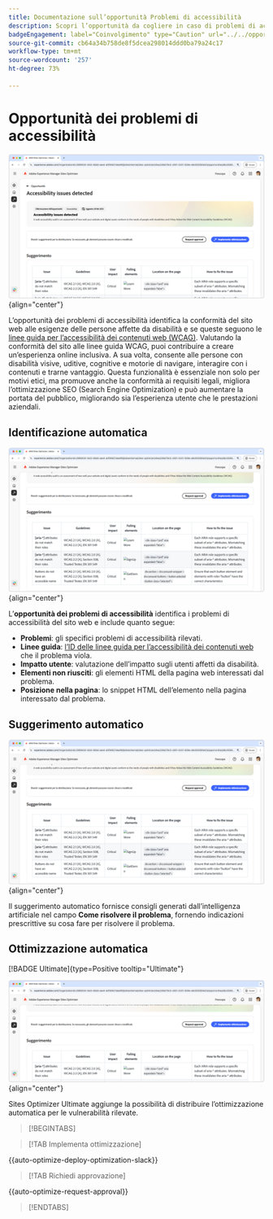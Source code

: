 ```yaml
---
title: Documentazione sull’opportunità Problemi di accessibilità
description: Scopri l’opportunità da cogliere in caso di problemi di accessibilità e come utilizzarla per aumentare la sicurezza di sul tuo sito web.
badgeEngagement: label="Coinvolgimento" type="Caution" url="../../opportunity-types/engagement.md" tooltip="Coinvolgimento"
source-git-commit: cb64a34b758de8f5dcea298014ddd0ba79a24c17
workflow-type: tm+mt
source-wordcount: '257'
ht-degree: 73%

---
```



# Opportunità dei problemi di accessibilità

![Opportunità dei problemi di accessibilità](./assets/accessibility-issues/hero.png){align="center"}

L’opportunità dei problemi di accessibilità identifica la conformità del sito web alle esigenze delle persone affette da disabilità e se queste seguono le [linee guida per l’accessibilità dei contenuti web (WCAG)](https://www.w3.org/TR/WCAG21/). Valutando la conformità del sito alle linee guida WCAG, puoi contribuire a creare un’esperienza online inclusiva. A sua volta, consente alle persone con disabilità visive, uditive, cognitive e motorie di navigare, interagire con i contenuti e trarne vantaggio. Questa funzionalità è essenziale non solo per motivi etici, ma promuove anche la conformità ai requisiti legali, migliora l’ottimizzazione SEO (Search Engine Optimization) e può aumentare la portata del pubblico, migliorando sia l’esperienza utente che le prestazioni aziendali.

## Identificazione automatica

![Identificazione automatica dei problemi di accessibilità](./assets/accessibility-issues/auto-identify.png){align="center"}

L’**opportunità dei problemi di accessibilità** identifica i problemi di accessibilità del sito web e include quanto segue:

* **Problemi**: gli specifici problemi di accessibilità rilevati.
* **Linee guida**: [l’ID delle linee guida per l’accessibilità dei contenuti web](https://www.w3.org/TR/WCAG21/) che il problema viola.
* **Impatto utente**: valutazione dell’impatto sugli utenti affetti da disabilità.
* **Elementi non riusciti**: gli elementi HTML della pagina web interessati dal problema.
* **Posizione nella pagina**: lo snippet HTML dell’elemento nella pagina interessato dal problema.

## Suggerimento automatico

![Suggerimento automatico per problemi di accessibilità](./assets/accessibility-issues/auto-suggest.png){align="center"}

Il suggerimento automatico fornisce consigli generati dall’intelligenza artificiale nel campo **Come risolvere il problema**, fornendo indicazioni prescrittive su cosa fare per risolvere il problema.

## Ottimizzazione automatica

[!BADGE Ultimate]{type=Positive tooltip="Ultimate"}

![Ottimizzazione automatica dei problemi di accessibilità](./assets/accessibility-issues/auto-optimize.png){align="center"}

Sites Optimizer Ultimate aggiunge la possibilità di distribuire l’ottimizzazione automatica per le vulnerabilità rilevate.

>[!BEGINTABS]

>[!TAB Implementa ottimizzazione]

{{auto-optimize-deploy-optimization-slack}}

>[!TAB Richiedi approvazione]

{{auto-optimize-request-approval}}

>[!ENDTABS]
